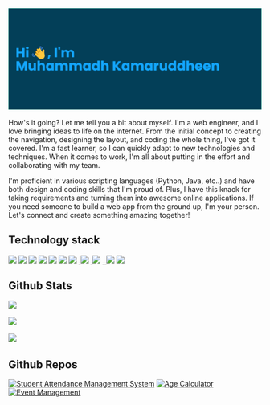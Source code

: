 <img src="static/img/banner_light_border.png"/>

How's it going? Let me tell you a bit about myself. I'm a web engineer, and I love bringing ideas to life on the internet. From the initial concept to creating the navigation, designing the layout, and coding the whole thing, I've got it covered. I'm a fast learner, so I can quickly adapt to new technologies and techniques. When it comes to work, I'm all about putting in the effort and collaborating with my team. 

I'm proficient in various scripting languages (Python, Java, etc..) and have both design and coding skills that I'm proud of. Plus, I have this knack for taking requirements and turning them into awesome online applications. If you need someone to build a web app from the ground up, I'm your person. Let's connect and create something amazing together!

## Technology stack

<a href="https://www.python.org/" target="blank"><img src="https://img.icons8.com/color/48/000000/python.png"/></a>
<a href="https://www.java.org/" target="blank"><img src="https://img.icons8.com/?size=48&id=13679&format=png"/></a>
<a href="https://www.w3schools.com/html/" target="blank"><img src="https://img.icons8.com/color/48/000000/html-5.png"/></a>
<a href="https://www.w3schools.com/css/" target="blank"><img src="https://img.icons8.com/color/48/000000/css3.png"/></a>
<a href="https://getbootstrap.com/" target="blank"><img src="https://img.icons8.com/color/48/000000/bootstrap.png"/></a>
<a href="https://www.javascript.com/" target="blank"><img src="https://img.icons8.com/color/48/000000/javascript.png"/></a>
<a href="https://reactjs.org/" target="blank"><img src="https://img.icons8.com/color/48/000000/react-native.png"/></a>
<a href="https://www.djangoproject.com/" target="blank">&nbsp;<img height="45" src="https://avatars.githubusercontent.com/u/27804"/></a>
<a href="https://jquery.com/" target="blank">&nbsp;<img height="45" src="https://avatars.githubusercontent.com/u/70142"/></a>
<a href="https://sass-lang.com/" target="blank">&nbsp;&nbsp;<img height="35" src="https://sass-lang.com/assets/img/logos/logo.svg"/></a>
<a href="https://github.com/" target="blank"><img src="https://img.icons8.com/color/48/000000/github--v1.png"/></a>

## Github Stats

<a href="https://github.com/Kamaruddheen"><img src="https://github-readme-stats.vercel.app/api?username=kamaruddheen&show_icons=true&include_all_commits=true&theme=dark" width="600"></a>

<a href="https://github.com/Kamaruddheen"><img src="https://github-readme-streak-stats.herokuapp.com?user=kamaruddheen&theme=dark" width="600"></a>

<a href="https://github.com/Kamaruddheen"><img src="https://github-readme-stats.vercel.app/api/top-langs/?username=kamaruddheen&layout=compact&theme=dark" width="400"></a>

## Github Repos

[![Student Attendance Management System](https://github-readme-stats.vercel.app/api/pin/?username=kamaruddheen&repo=attendance-report&show_owner=true&theme=dark)](https://github.com/kamaruddheen/attendance-report)
[![Age Calculator](https://github-readme-stats.vercel.app/api/pin/?username=kamaruddheen&repo=age-calculator&show_owner=true&theme=dark)](https://github.com/kamaruddheen/age-calculator)
[![Event Management](https://github-readme-stats.vercel.app/api/pin/?username=kamaruddheen&repo=cs-event&show_owner=true&theme=dark)](https://github.com/kamaruddheen/cs-event)

<!--

Structure
### Plan:

- [x] Short Introduction 
- [x] Technology stack
- [x] Github stats
- [x] Github Streak
- [x] Repos
- [x] Most used language 
- [ ] Social links


Profile Views -- <img src="https://komarev.com/ghpvc/?username=kamaruddheen" alt="kamaruddheen" />

Profile Icon -- https://avatars.githubusercontent.com/u/57263951?v=4

Image -- <a href="URL_REDIRECT" target="blank"><img align="center" src="IMG_URL" height="100" /></a>

PR, commits - <img src="https://github-readme-stats.vercel.app/api?username=kamaruddheen&show_icons=true&theme=dark" width="400">

[![GitHub Streak](https://github-readme-streak-stats.herokuapp.com?user=kamaruddheen&theme=dark)](https://git.io/streak-stats)

(https://github-readme-streak-stats.herokuapp.com/demo/) -- For editing streak
-->
